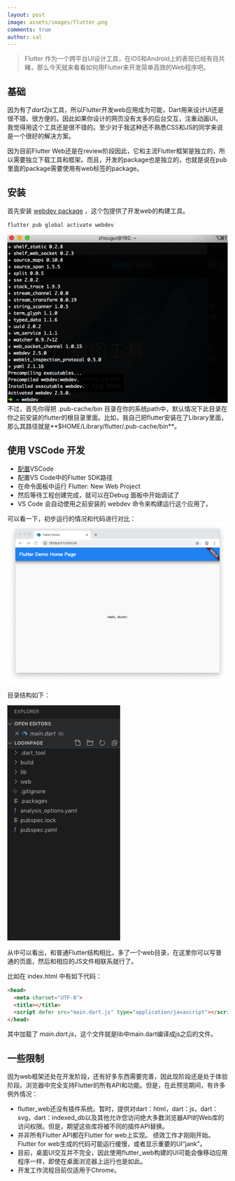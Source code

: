 ```yaml
---
layout: post
image: assets/images/flutter.png
comments: true
author: sal
---
```


> Flutter 作为一个跨平台UI设计工具，在iOS和Android上的表现已经有目共睹，那么今天就来看看如何用Flutter来开发简单高效的Web程序吧。

## 基础
因为有了*dart2js*工具，所以Flutter开发web应用成为可能，Dart用来设计UI还是很不错、很方便的。因此如果你设计的网页没有太多的后台交互，注重动画UI，我觉得用这个工具还是很不错的。至少对于我这种还不熟悉CSS和JS的同学来说是一个很好的解决方案。

因为目前Flutter Web还是在review阶段因此，它和主流Flutter框架是独立的，所以需要独立下载工具和框架。而且，开发的package也是独立的，也就是说在pub里面的package需要使用有web标签的package。

## 安装
首先安装 [webdev package](https://pub.dartlang.org/packages/webdev) ，这个包提供了开发web的构建工具。
```bash
flutter pub global activate webdev
```
![Install](/assets/images/flutterweb/install.png)
不过，首先你得把 .pub-cache/bin 目录在你的系统path中，默认情况下此目录在你之前安装的flutter的根目录里面。比如，我自己把flutter安装在了Library里面，那么其路径就是**$HOME/Library/flutter/.pub-cache/bin**。

## 使用 VSCode 开发
- [配置](https://flutter.dev/docs/get-started/editor?tab=vscode)VSCode
- 配置VS Code中的Flutter SDK路径
- 在命令面板中运行 Flutter: New Web Project
- 然后等待工程创建完成，就可以在Debug 面板中开始调试了
- VS Code 会自动使用之前安装的 webdev 命令来构建运行这个应用了。

可以看一下，初步运行的情况和代码进行对比：
![Install](/assets/images/flutterweb/helloworld.png)

目录结构如下：

![Install](/assets/images/flutterweb/prostr.png)

从中可以看出，和普通Flutter结构相比，多了一个web目录，在这里你可以写普通的页面，然后和相应的JS文件相联系就行了。

比如在 index.html 中有如下代码：
```html
<head>
  <meta charset="UTF-8">
  <title></title>
  <script defer src="main.dart.js" type="application/javascript"></script>
</head>
```
其中加载了 *main.dart.js*，这个文件就是lib中main.dart编译成js之后的文件。

## 一些限制
因为web框架还处在开发阶段，还有好多东西需要完善，因此现阶段还是处于体验阶段。浏览器中完全支持Flutter的所有API和功能。但是，在此预览期间，有许多例外情况：

- flutter_web还没有插件系统。暂时，提供对dart：html，dart：js，dart：svg，dart：indexed_db以及其他允许您访问绝大多数浏览器API的Web库的访问权限。但是，期望这些库将被不同的插件API替换。
- 并非所有Flutter API都在Flutter for web上实现。
绩效工作才刚刚开始。 Flutter for web生成的代码可能运行缓慢，或者显示重要的UI“jank”。
- 目前，桌面UI交互并不完全，因此使用flutter_web构建的UI可能会像移动应用程序一样，即使在桌面浏览器上运行也是如此。
- 开发工作流程目前仅适用于Chrome。